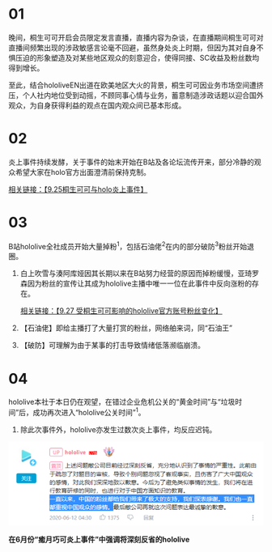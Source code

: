 # 01

晚间，桐生可可开启会员限定发言直播，直播内容为杂谈，在直播期间桐生可可对直播间频繁出现的涉政敏感言论毫不回避，虽然身处炎上时期，但因为其对自身不惧压迫的形象塑造及对某些地区观众的刻意迎合，使得同接、SC收益及粉丝数均得到增长。

至此，结合hololiveEN出道在欧美地区大火的背景，桐生可可因业务市场空间遭挤压，个人社内地位受到动摇，不顾同事心情与业务，蓄意制造涉政话题以迎合国外观众，为自身获得利益的观点在国内观众间已基本形成。

# 02

炎上事件持续发酵，关于事件的始末开始在B站及各论坛流传开来，部分冷静的观众希望大家在holo官方出面澄清前保持克制。

[相关链接：【9.25桐生可可与holo炎上事件】](https://www.bilibili.com/read/cv7737124)

# 03

B站hololive全社成员开始大量掉粉<sup>1</sup>，包括石油佬<sup>2</sup>在内的部分破防<sup>3</sup>粉丝开始退圈。

1. 白上吹雪与湊阿库娅因其长期以来在B站努力经营的原因而掉粉缓慢，亚琦罗森因为粉丝的宣传让其成为hololive主播中唯一一位在此事件中反向涨粉的存在。

   [相关链接：【9.27 受桐生可可影响的hololive官方账号粉丝变化】](https://www.bilibili.com/read/cv7755081)

2. 【石油佬】即给主播打了大量打赏的粉丝，网络舶来词，同“石油王”

3. 【破防】可理解为由于某事的打击导致情绪低落濒临崩溃。

# 04

hololive本社于本日仍在观望，在错过企业危机公关的“黄金时间”与“垃圾时间”后，成功再次进入“hololive公关时间”<sup>1</sup>。

1. 除此次事件外，hololive亦发生过数次炎上事件，均反应迟钝。

![在6月份“癒月巧可炎上事件”中强调将深刻反省的hololive](img-hololive-apology-06.png)

**在6月份“癒月巧可炎上事件”中强调将深刻反省的hololive**